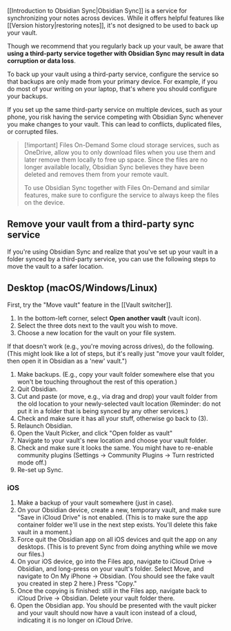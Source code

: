 [[Introduction to Obsidian Sync|Obsidian Sync]] is a service for synchronizing your notes across devices. While it offers helpful features like [[Version history|restoring notes]], it's not designed to be used to back up your vault.

Though we recommend that you regularly back up your vault, be aware that **using a third-party service together with Obsidian Sync may result in data corruption or data loss**.

To back up your vault using a third-party service, configure the service so that backups are only made from your primary device. For example, if you do most of your writing on your laptop, that's where you should configure your backups.

If you set up the same third-party service on multiple devices, such as your phone, you risk having the service competing with Obsidian Sync whenever you make changes to your vault. This can lead to conflicts, duplicated files, or corrupted files.

> [!important] Files On-Demand
> Some cloud storage services, such as OneDrive, allow you to only download files when you use them and later remove them locally to free up space. Since the files are no longer available locally, Obsidian Sync believes they have been deleted and removes them from your remote vault.
>
> To use Obsidian Sync together with Files On-Demand and similar features, make sure to configure the service to always keep the files on the device.

## Remove your vault from a third-party sync service
If you're using Obsidian Sync and realize that you've set up your vault in a folder synced by a third-party service, you can use the following steps to move the vault to a safer location.

## Desktop (macOS/Windows/Linux)
First, try the "Move vault" feature in the [[Vault switcher]]. 
1. In the bottom-left corner, select **Open another vault** (vault icon).
2. Select the three dots next to the vault you wish to move. 
3. Choose a new location for the vault on your file system.

If that doesn't work (e.g., you're moving across drives), do the following. (This might look like a lot of steps, but it's really just "move your vault folder, then open it in Obsidian as a 'new' vault.")
  
1. Make backups. (E.g., copy your vault folder somewhere else that you won't be touching throughout the rest of this operation.)  
2. Quit Obsidian.  
3. Cut and paste (or move, e.g., via drag and drop) your vault folder from the old location to your newly-selected vault location (Reminder: do not put it in a folder that is being synced by any other services.)
4. Check and make sure it has all your stuff, otherwise go back to (3).  
5. Relaunch Obsidian.  
6. Open the Vault Picker, and click "Open folder as vault"  
7. Navigate to your vault's new location and choose your vault folder.  
8. Check and make sure it looks the same. You might have to re-enable community plugins (Settings → Community Plugins → Turn restricted mode off.)  
9. Re-set up Sync.

### iOS
1. Make a backup of your vault somewhere (just in case).
2. On your Obsidian device, create a new, temporary vault, and make sure "Save in iCloud Drive" is not enabled. (This is to make sure the app container folder we'll use in the next step exists. You'll delete this fake vault in a moment.)
3. Force quit the Obsidian app on all iOS devices and quit the app on any desktops. (This is to prevent Sync from doing anything while we move our files.)
4. On your iOS device, go into the Files app, navigate to iCloud Drive → Obsidian, and long-press on your vault's folder. Select Move, and navigate to On My iPhone → Obsidian. (You should see the fake vault you created in step 2 here.) Press "Copy."
5. Once the copying is finished: still in the Files app, navigate back to iCloud Drive → Obsidian. Delete your vault folder there.
6. Open the Obsidian app. You should be presented with the vault picker and your vault should now have a vault icon instead of a cloud, indicating it is no longer on iCloud Drive.
